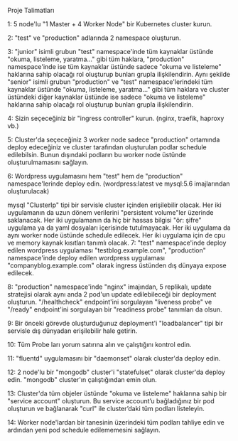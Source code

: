 Proje Talimatları

1: 5 node'lu "1 Master + 4 Worker Node" bir Kubernetes cluster kurun.

2: "test" ve "production" adlarında 2 namespace oluşturun.

3: "junior" isimli grubun "test" namespace'inde tüm kaynaklar üstünde "okuma, listeleme, yaratma..." gibi tüm haklara, "production" namespace'inde ise tüm kaynaklar üstünde sadece "okuma ve listeleme" haklarına sahip olacağı rol oluşturup bunları grupla ilişkilendirin. Aynı şekilde "senior" isimli grubun "production" ve "test" namespace'lerindeki tüm kaynaklar üstünde "okuma, listeleme, yaratma..." gibi tüm haklara ve cluster üstündeki diğer kaynaklar üstünde ise sadece "okuma ve listeleme" haklarına sahip olacağı rol oluşturup bunları grupla ilişkilendirin.

4: Sizin seçeceğiniz bir "ingress controller" kurun. (nginx, traefik, haproxy vb.)

5: Cluster'da seçeceğiniz 3 worker node sadece "production" ortamında deploy edeceğiniz ve cluster tarafından oluşturulan podlar schedule edilebilsin. Bunun dışındaki podların bu worker node üstünde oluşturulmamasını sağlayın.

6: Wordpress uygulamasını hem "test" hem de "production" namespace'lerinde deploy edin. (wordpress:latest ve mysql:5.6 imajlarından oluşturulacak)

mysql "ClusterIp" tipi bir servisle cluster içinden erişilebilir olacak.
Her iki uygulamanın da uzun dönem verilerini "persistent volume"ler üzerinde saklanacak.
Her iki uygulamanın da hiç bir hassas bilgisi "ör: şifre" uygulama ya da yaml dosyaları içerisinde tutulmayacak.
Her iki uygulama da aynı worker node üstünde schedule edilecek.
Her iki uygulama için de cpu ve memory kaynak kısıtları tanımlı olacak.
7: "test" namespace'inde deploy edilen wordpress uygulaması "testblog.example.com", "production" namespace'inde deploy edilen wordpress uygulaması "companyblog.example.com" olarak ingress üstünden dış dünyaya expose edilecek.

8: "production" namespace'inde "nginx" imajından, 5 replikalı, update stratejisi olarak aynı anda 2 pod'un update edilebileceği bir deployment oluşturun. "/healthcheck" endpoint'ini sorgulayan "liveness probe" ve "/ready" endpoint'ini sorgulayan bir "readiness probe" tanımları da olsun.

9: Bir önceki görevde oluşturduğunuz deployment'i "loadbalancer" tipi bir servisle dış dünyadan erişilebilir hale getirin.

10: Tüm Probe ları yorum satırına alın ve çalıştığını kontrol edin.

11: "fluentd" uygulamasını bir "daemonset" olarak cluster'da deploy edin.

12: 2 node'lu bir "mongodb" cluster'i "statefulset" olarak cluster'da deploy edin. "mongodb" cluster'ın çalıştığından emin olun.

13: Cluster'da tüm objeler üstünde "okuma ve listeleme" haklarına sahip bir "service account" oluşturun. Bu service account’u bağladığınız bir pod oluşturun ve bağlanarak "curl" ile cluster’daki tüm podları listeleyin.

14: Worker node'lardan bir tanesinin üzerindeki tüm podları tahliye edin ve ardından yeni pod schedule edilememesini sağlayın.